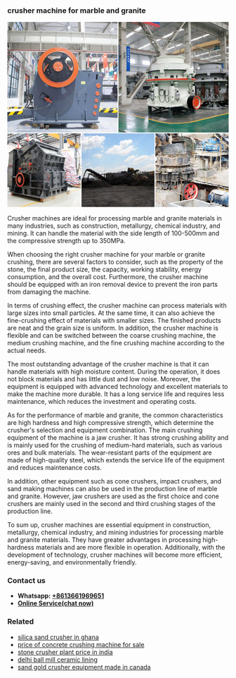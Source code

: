 <h3>crusher machine for marble and granite</h3><img src='1708309391.jpg' alt=''><p>Crusher machines are ideal for processing marble and granite materials in many industries, such as construction, metallurgy, chemical industry, and mining. It can handle the material with the side length of 100-500mm and the compressive strength up to 350MPa.</p><p>When choosing the right crusher machine for your marble or granite crushing, there are several factors to consider, such as the property of the stone, the final product size, the capacity, working stability, energy consumption, and the overall cost. Furthermore, the crusher machine should be equipped with an iron removal device to prevent the iron parts from damaging the machine.</p><p>In terms of crushing effect, the crusher machine can process materials with large sizes into small particles. At the same time, it can also achieve the fine-crushing effect of materials with smaller sizes. The finished products are neat and the grain size is uniform. In addition, the crusher machine is flexible and can be switched between the coarse crushing machine, the medium crushing machine, and the fine crushing machine according to the actual needs.</p><p>The most outstanding advantage of the crusher machine is that it can handle materials with high moisture content. During the operation, it does not block materials and has little dust and low noise. Moreover, the equipment is equipped with advanced technology and excellent materials to make the machine more durable. It has a long service life and requires less maintenance, which reduces the investment and operating costs.</p><p>As for the performance of marble and granite, the common characteristics are high hardness and high compressive strength, which determine the crusher's selection and equipment combination. The main crushing equipment of the machine is a jaw crusher. It has strong crushing ability and is mainly used for the crushing of medium-hard materials, such as various ores and bulk materials. The wear-resistant parts of the equipment are made of high-quality steel, which extends the service life of the equipment and reduces maintenance costs.</p><p>In addition, other equipment such as cone crushers, impact crushers, and sand making machines can also be used in the production line of marble and granite. However, jaw crushers are used as the first choice and cone crushers are mainly used in the second and third crushing stages of the production line.</p><p>To sum up, crusher machines are essential equipment in construction, metallurgy, chemical industry, and mining industries for processing marble and granite materials. They have greater advantages in processing high-hardness materials and are more flexible in operation. Additionally, with the development of technology, crusher machines will become more efficient, energy-saving, and environmentally friendly.</p><h3>Contact us</h3><ul><li><strong>Whatsapp:&nbsp;<a href="https://wa.me/8613661969651">+8613661969651</a></strong></li><li><a href="https://swt.shibang-china.com/?git&amp;zhl&amp;crusher machine for marble and granite"><strong>Online Service(chat now)</strong></a></li></ul><h3>Related</h3><ul><li><a href='silica sand crusher in ghana.md'>silica sand crusher in ghana</a></li><li><a href='price of concrete crushing machine for sale.md'>price of concrete crushing machine for sale</a></li><li><a href='stone crusher plant price in india.md'>stone crusher plant price in india</a></li><li><a href='delhi ball mill ceramic lining.md'>delhi ball mill ceramic lining</a></li><li><a href='sand gold crusher equipment made in canada.md'>sand gold crusher equipment made in canada</a></li></ul>